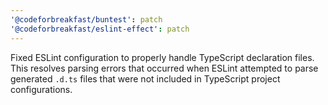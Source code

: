 ```yaml
---
'@codeforbreakfast/buntest': patch
'@codeforbreakfast/eslint-effect': patch
---
```


Fixed ESLint configuration to properly handle TypeScript declaration files. This resolves parsing errors that occurred when ESLint attempted to parse generated `.d.ts` files that were not included in TypeScript project configurations.
